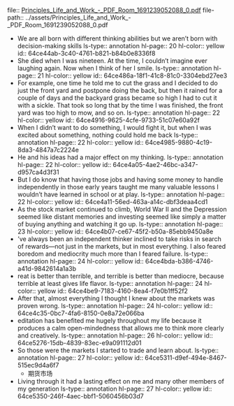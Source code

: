 file:: [Principles_Life_and_Work_-_PDF_Room_1691239052088_0.pdf](../assets/Principles_Life_and_Work_-_PDF_Room_1691239052088_0.pdf)
file-path:: ../assets/Principles_Life_and_Work_-_PDF_Room_1691239052088_0.pdf

- We are all born with different thinking abilities but we aren’t born with decision-making skills
  ls-type:: annotation
  hl-page:: 20
  hl-color:: yellow
  id:: 64ce44ab-3c40-4761-b821-b84b0e8336f8
- She died when I was nineteen. At the time, I couldn’t imagine ever laughing again. Now when I think of her I smile.
  ls-type:: annotation
  hl-page:: 21
  hl-color:: yellow
  id:: 64ce486a-18f1-41c8-81c0-3304ebd27ee3
- For example, one time he told me to cut the grass and I decided to do just the front yard and postpone doing the back, but then it rained for a couple of days and the backyard grass became so high I had to cut it with a sickle. That took so long that by the time I was finished, the front yard was too high to mow, and so on.
  ls-type:: annotation
  hl-page:: 22
  hl-color:: yellow
  id:: 64ce4916-9625-4cfe-9733-51c07e60a92f
- When I didn’t want to do something, I would fight it, but when I was excited about something, nothing could hold me back
  ls-type:: annotation
  hl-page:: 22
  hl-color:: yellow
  id:: 64ce4985-9880-4c19-8da3-4847a7c2224e
- He and his ideas had a major effect on my thinking.
  ls-type:: annotation
  hl-page:: 22
  hl-color:: yellow
  id:: 64ce4a05-4ae2-46bc-a347-d957ca4d3f31
- But I do know that having those jobs and having some money to handle independently in those early years taught me many valuable lessons I wouldn’t have learned in school or at play.
  ls-type:: annotation
  hl-page:: 22
  hl-color:: yellow
  id:: 64ce4a11-56ed-463a-a14c-dbf3deaa4cd1
- As the stock market continued to climb, World War II and the Depression seemed like distant memories and investing seemed like simply a matter of buying anything and watching it go up.
  ls-type:: annotation
  hl-page:: 23
  hl-color:: yellow
  id:: 64ce4b07-ce67-45f2-b50a-85ebb9450a8e
- ’ve always been an independent thinker inclined to take risks in search of rewards—not just in the markets, but in most everything. I also feared boredom and mediocrity much more than I feared failure.
  ls-type:: annotation
  hl-page:: 24
  hl-color:: yellow
  id:: 64ce4bda-b386-4746-a41d-9842614a1a3b
- reat is better than terrible, and terrible is better than mediocre, because terrible at least gives life flavor. 
  ls-type:: annotation
  hl-page:: 24
  hl-color:: yellow
  id:: 64ce4be9-7183-4160-8ea4-f7e0b1ff52f2
- After that, almost everything I thought I knew about the markets was proven wrong.
  ls-type:: annotation
  hl-page:: 24
  hl-color:: yellow
  id:: 64ce4c35-0bc7-4fa6-8150-0e8a72e066ba
- editation has benefited me hugely throughout my life because it produces a calm open-mindedness that allows me to think more clearly and creatively.
  ls-type:: annotation
  hl-page:: 26
  hl-color:: yellow
  id:: 64ce5276-15db-4839-83ec-e9a091112d01
- So those were the markets I started to trade and learn about.
  ls-type:: annotation
  hl-page:: 27
  hl-color:: yellow
  id:: 64ce5311-d9ef-494e-8467-515ec9d4a6f7
	- 期货市场
- Living through it had a lasting effect on me and many other members of my generation
  ls-type:: annotation
  hl-page:: 27
  hl-color:: yellow
  id:: 64ce5350-246f-4aec-bbf1-5060456b03d7